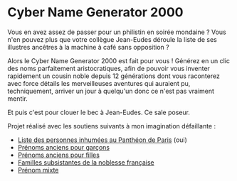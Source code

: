 # Cyber Name Generator 2000

Vous en avez assez de passer pour un philistin en soirée mondaine ? Vous n'en pouvez plus que votre collègue Jean-Eudes déroule la liste de ses illustres ancêtres à la machine à café sans opposition ?

Alors le Cyber Name Generator 2000 est fait pour vous ! Générez en un clic des noms parfaitement aristocratiques, afin de pouvoir vous inventer rapidement un cousin noble depuis 12 générations dont vous raconterez avec force détails les merveilleuses aventures qui auraient pu, techniquement, arriver un jour à quelqu'un donc ce n'est pas vraiment mentir.

Et puis c'est pour clouer le bec à Jean-Eudes. Ce sale poseur.

Projet réalisé avec les soutiens suivants à mon imagination défaillante :
* [Liste des personnes inhumées au Panthéon de Paris](https://fr.wikipedia.org/wiki/Liste_des_personnes_inhum%C3%A9es_au_Panth%C3%A9on_de_Paris) (oui)
* [Prénoms anciens pour garçons](https://www.legrenierdelisette.com/prenoms-anciens-pour-garcons/)
* [Prénoms anciens pour filles](https://www.legrenierdelisette.com/prenoms-anciens-oublies-pour-filles/)
* [Familles subsistantes de la noblesse française](https://fr.wikipedia.org/wiki/Familles_subsistantes_de_la_noblesse_fran%C3%A7aise)
* [Prénom mixte](https://fr.wikipedia.org/wiki/Pr%C3%A9nom_mixte)
